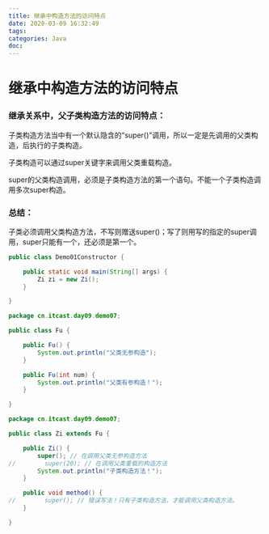 ```yaml
---
title: 继承中构造方法的访问特点
date: 2020-03-09 16:32:49
tags:
categories: Java
doc:
---
```


# 继承中构造方法的访问特点

### 继承关系中，父子类构造方法的访问特点：

子类构造方法当中有一个默认隐含的“super()”调用，所以一定是先调用的父类构造，后执行的子类构造。

子类构造可以通过super关键字来调用父类重载构造。

super的父类构造调用，必须是子类构造方法的第一个语句。不能一个子类构造调用多次super构造。

### 总结：

子类必须调用父类构造方法，不写则赠送super()；写了则用写的指定的super调用，super只能有一个，还必须是第一个。

```java
public class Demo01Constructor {

    public static void main(String[] args) {
        Zi zi = new Zi();
    }

}

```

```java
package cn.itcast.day09.demo07;

public class Fu {

    public Fu() {
        System.out.println("父类无参构造");
    }

    public Fu(int num) {
        System.out.println("父类有参构造！");
    }

}

```

```java
package cn.itcast.day09.demo07;

public class Zi extends Fu {

    public Zi() {
        super(); // 在调用父类无参构造方法
//        super(20); // 在调用父类重载的构造方法
        System.out.println("子类构造方法！");
    }

    public void method() {
//        super(); // 错误写法！只有子类构造方法，才能调用父类构造方法。
    }

}

```

